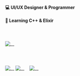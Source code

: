 #### 💻 UI/UX Designer & Programmer
#### 📃 Learning C++ & Elixir
#### ㅤ
![__](https://github-profile-trophy.vercel.app/?username=ryo-ma&theme=juicyfresh)
#### ㅤ
![__](https://github-readme-stats.vercel.app/api/top-langs/?username=spytyx&show_icons=true&theme=transparent)
![__](https://github-readme-stats.vercel.app/api?username=spytyx&show_icons=true&theme=transparent)ㅤ
![__](https://skillicons.dev/icons?i=lua,bash,powershell,rust,javascript,discordjs,discord,visualstudio,vscode,replit)
